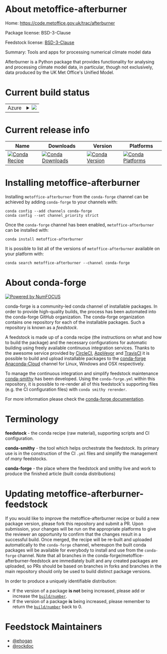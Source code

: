 About metoffice-afterburner
===========================

Home: https://code.metoffice.gov.uk/trac/afterburner

Package license: BSD-3-Clause

Feedstock license: [BSD-3-Clause](https://github.com/conda-forge/metoffice-afterburner-feedstock/blob/master/LICENSE.txt)

Summary: Tools and apps for processing numerical climate model data

Afterburner is a Python package that provides functionality for analysing and
processing climate model data, in particular, though not exclusively, data
produced by the UK Met Office's Unified Model.


Current build status
====================


<table>
    
  <tr>
    <td>Azure</td>
    <td>
      <details>
        <summary>
          <a href="https://dev.azure.com/conda-forge/feedstock-builds/_build/latest?definitionId=12704&branchName=master">
            <img src="https://dev.azure.com/conda-forge/feedstock-builds/_apis/build/status/metoffice-afterburner-feedstock?branchName=master">
          </a>
        </summary>
        <table>
          <thead><tr><th>Variant</th><th>Status</th></tr></thead>
          <tbody><tr>
              <td>linux_64_python3.6.____cpython</td>
              <td>
                <a href="https://dev.azure.com/conda-forge/feedstock-builds/_build/latest?definitionId=12704&branchName=master">
                  <img src="https://dev.azure.com/conda-forge/feedstock-builds/_apis/build/status/metoffice-afterburner-feedstock?branchName=master&jobName=linux&configuration=linux_64_python3.6.____cpython" alt="variant">
                </a>
              </td>
            </tr><tr>
              <td>linux_64_python3.7.____cpython</td>
              <td>
                <a href="https://dev.azure.com/conda-forge/feedstock-builds/_build/latest?definitionId=12704&branchName=master">
                  <img src="https://dev.azure.com/conda-forge/feedstock-builds/_apis/build/status/metoffice-afterburner-feedstock?branchName=master&jobName=linux&configuration=linux_64_python3.7.____cpython" alt="variant">
                </a>
              </td>
            </tr><tr>
              <td>linux_64_python3.8.____cpython</td>
              <td>
                <a href="https://dev.azure.com/conda-forge/feedstock-builds/_build/latest?definitionId=12704&branchName=master">
                  <img src="https://dev.azure.com/conda-forge/feedstock-builds/_apis/build/status/metoffice-afterburner-feedstock?branchName=master&jobName=linux&configuration=linux_64_python3.8.____cpython" alt="variant">
                </a>
              </td>
            </tr><tr>
              <td>linux_64_python3.9.____cpython</td>
              <td>
                <a href="https://dev.azure.com/conda-forge/feedstock-builds/_build/latest?definitionId=12704&branchName=master">
                  <img src="https://dev.azure.com/conda-forge/feedstock-builds/_apis/build/status/metoffice-afterburner-feedstock?branchName=master&jobName=linux&configuration=linux_64_python3.9.____cpython" alt="variant">
                </a>
              </td>
            </tr>
          </tbody>
        </table>
      </details>
    </td>
  </tr>
</table>

Current release info
====================

| Name | Downloads | Version | Platforms |
| --- | --- | --- | --- |
| [![Conda Recipe](https://img.shields.io/badge/recipe-metoffice--afterburner-green.svg)](https://anaconda.org/conda-forge/metoffice-afterburner) | [![Conda Downloads](https://img.shields.io/conda/dn/conda-forge/metoffice-afterburner.svg)](https://anaconda.org/conda-forge/metoffice-afterburner) | [![Conda Version](https://img.shields.io/conda/vn/conda-forge/metoffice-afterburner.svg)](https://anaconda.org/conda-forge/metoffice-afterburner) | [![Conda Platforms](https://img.shields.io/conda/pn/conda-forge/metoffice-afterburner.svg)](https://anaconda.org/conda-forge/metoffice-afterburner) |

Installing metoffice-afterburner
================================

Installing `metoffice-afterburner` from the `conda-forge` channel can be achieved by adding `conda-forge` to your channels with:

```
conda config --add channels conda-forge
conda config --set channel_priority strict
```

Once the `conda-forge` channel has been enabled, `metoffice-afterburner` can be installed with:

```
conda install metoffice-afterburner
```

It is possible to list all of the versions of `metoffice-afterburner` available on your platform with:

```
conda search metoffice-afterburner --channel conda-forge
```


About conda-forge
=================

[![Powered by NumFOCUS](https://img.shields.io/badge/powered%20by-NumFOCUS-orange.svg?style=flat&colorA=E1523D&colorB=007D8A)](http://numfocus.org)

conda-forge is a community-led conda channel of installable packages.
In order to provide high-quality builds, the process has been automated into the
conda-forge GitHub organization. The conda-forge organization contains one repository
for each of the installable packages. Such a repository is known as a *feedstock*.

A feedstock is made up of a conda recipe (the instructions on what and how to build
the package) and the necessary configurations for automatic building using freely
available continuous integration services. Thanks to the awesome service provided by
[CircleCI](https://circleci.com/), [AppVeyor](https://www.appveyor.com/)
and [TravisCI](https://travis-ci.com/) it is possible to build and upload installable
packages to the [conda-forge](https://anaconda.org/conda-forge)
[Anaconda-Cloud](https://anaconda.org/) channel for Linux, Windows and OSX respectively.

To manage the continuous integration and simplify feedstock maintenance
[conda-smithy](https://github.com/conda-forge/conda-smithy) has been developed.
Using the ``conda-forge.yml`` within this repository, it is possible to re-render all of
this feedstock's supporting files (e.g. the CI configuration files) with ``conda smithy rerender``.

For more information please check the [conda-forge documentation](https://conda-forge.org/docs/).

Terminology
===========

**feedstock** - the conda recipe (raw material), supporting scripts and CI configuration.

**conda-smithy** - the tool which helps orchestrate the feedstock.
                   Its primary use is in the construction of the CI ``.yml`` files
                   and simplify the management of *many* feedstocks.

**conda-forge** - the place where the feedstock and smithy live and work to
                  produce the finished article (built conda distributions)


Updating metoffice-afterburner-feedstock
========================================

If you would like to improve the metoffice-afterburner recipe or build a new
package version, please fork this repository and submit a PR. Upon submission,
your changes will be run on the appropriate platforms to give the reviewer an
opportunity to confirm that the changes result in a successful build. Once
merged, the recipe will be re-built and uploaded automatically to the
`conda-forge` channel, whereupon the built conda packages will be available for
everybody to install and use from the `conda-forge` channel.
Note that all branches in the conda-forge/metoffice-afterburner-feedstock are
immediately built and any created packages are uploaded, so PRs should be based
on branches in forks and branches in the main repository should only be used to
build distinct package versions.

In order to produce a uniquely identifiable distribution:
 * If the version of a package **is not** being increased, please add or increase
   the [``build/number``](https://docs.conda.io/projects/conda-build/en/latest/resources/define-metadata.html#build-number-and-string).
 * If the version of a package **is** being increased, please remember to return
   the [``build/number``](https://docs.conda.io/projects/conda-build/en/latest/resources/define-metadata.html#build-number-and-string)
   back to 0.

Feedstock Maintainers
=====================

* [@ehogan](https://github.com/ehogan/)
* [@rockdoc](https://github.com/rockdoc/)

